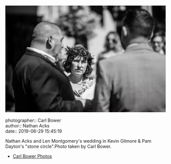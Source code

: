 ![Nathan Acks and Len Montgomery's wedding in Kevin Gilmore and Pam Dayton's "stone circle"](assets/2019-06-29-set-1-the-ceremony-26.webp)

photographer:: Carl Bower  
author:: Nathan Acks  
date:: 2019-06-29 15:45:19

Nathan Acks and Len Montgomery's wedding in Kevin Gilmore & Pam Dayton's "stone circle".Photo taken by Carl Bower.

* [Carl Bower Photos](https://carlbowerphotos.com)
